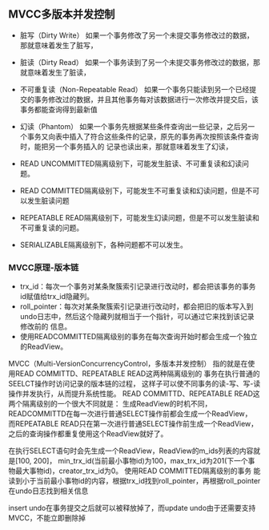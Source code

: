 ## MVCC多版本并发控制
+ 脏写（Dirty Write） 如果一个事务修改了另一个未提交事务修改过的数据，那就意味着发生了脏写，
+ 脏读（Dirty Read） 如果一个事务读到了另一个未提交事务修改过的数据，那就意味着发生了脏读，
+ 不可重复读（Non-Repeatable Read） 如果一个事务只能读到另一个已经提交的事务修改过的数据，并且其他事务每对该数据进行一次修改并提交后，该事务都能查询得到最新值
+ 幻读（Phantom） 如果一个事务先根据某些条件查询出一些记录，之后另一个事务又向表中插入了符合这些条件的记录，原先的事务再次按照该条件查询时，能把另一个事务插入的 记录也读出来，那就意味着发生了幻读，


+ READ UNCOMMITTED隔离级别下，可能发生脏读、不可重复读和幻读问题。
+ READ COMMITTED隔离级别下，可能发生不可重复读和幻读问题，但是不可以发生脏读问题
+ REPEATABLE READ隔离级别下，可能发生幻读问题，但是不可以发生脏读和不可重复读的问题。
+ SERIALIZABLE隔离级别下，各种问题都不可以发生。

### MVCC原理-版本链
+ trx_id：每次一个事务对某条聚簇索引记录进行改动时，都会把该事务的事务id赋值给trx_id隐藏列。
+ roll_pointer：每次对某条聚簇索引记录进行改动时，都会把旧的版本写入到undo日志中，然后这个隐藏列就相当于一个指针，可以通过它来找到该记录修改前的 信息。
+ 使用READCOMMITTED隔离级别的事务在每次查询开始时都会生成一个独立的ReadView。

MVCC（Multi-VersionConcurrencyControl，多版本并发控制）
指的就是在使用READ COMMITTD、REPEATABLE READ这两种隔离级别的 事务在执行普通的SEELCT操作时访问记录的版本链的过程，
这样子可以使不同事务的读-写、写-读操作并发执行，从而提升系统性能。
READ COMMITTD、REPEATABLE READ这两个隔离级别的一个很大不同就是：
生成ReadView的时机不同，READCOMMITTD在每一次进行普通SELECT操作前都会生成一个ReadView，
而REPEATABLE READ只在第一次进行普通SELECT操作前生成一个ReadView，之后的查询操作都重复使用这个ReadView就好了。

在执行SELECT语句时会先生成一个ReadView，ReadView的m_ids列表的内容就是[100, 200]，
min_trx_id(当前最小事物id)为100，max_trx_id为201(下一个事物最大事物id)，creator_trx_id为0。
使用READ COMMITTED隔离级别的事务 能读到小于当前最小事物id的内容，根据trx_id找到roll_pointer，再根据roll_pointer在undo日志找到相关信息


insert undo在事务提交之后就可以被释放掉了，而update undo由于还需要支持MVCC，不能立即删除掉
